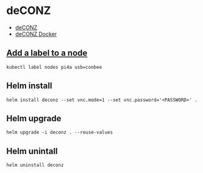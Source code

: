 # deCONZ
- [deCONZ](https://github.com/dresden-elektronik/deconz-rest-plugin)
- [deCONZ Docker](https://github.com/deconz-community/deconz-docker)

## [Add a label to a node](https://kubernetes.io/docs/tasks/configure-pod-container/assign-pods-nodes/)
`kubectl label nodes pi4a usb=conbee`

## Helm install
`helm install deconz --set vnc.mode=1 --set vnc.password='<PASSWORD>' .`

## Helm upgrade
`helm upgrade -i deconz . --reuse-values`

## Helm unintall
`helm uninstall deconz`

